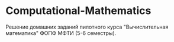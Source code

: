 # Computational-Mathematics
Решение домашних заданий пилотного курса "Вычислительная математика" ФОПФ МФТИ (5-6 семестры).
